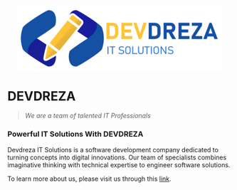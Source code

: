 <div style="display: flex; justify-content:center;">
<img src="/assets/img/DEVDREZA - nameAtSide copy.png" alt="DEVDREZA Logo" style="max-width:460px; height:auto;">
</div>

# DEVDREZA

> *We are a team of talented IT Professionals*

### Powerful IT Solutions With DEVDREZA
Devdreza IT Solutions is a software development company dedicated to turning concepts into digital innovations. Our team of specialists combines imaginative thinking with technical expertise to engineer software solutions.

To learn more about us, please visit us through this [link](https://jmandreza.github.io/devdreza/).